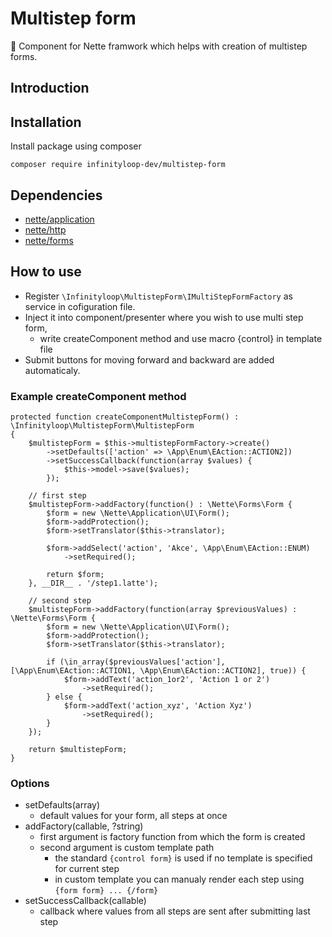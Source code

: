# Multistep form

:wrench: Component for Nette framwork which helps with creation of multistep forms.

## Introduction

## Installation

Install package using composer

```
composer require infinityloop-dev/multistep-form
```

## Dependencies

- [nette/application](https://github.com/nette/application)
- [nette/http](https://github.com/nette/http)
- [nette/forms](https://github.com/nette/forms)


## How to use

- Register `\Infinityloop\MultistepForm\IMultiStepFormFactory` as service in cofiguration file.
- Inject it into component/presenter where you wish to use multi step form, 
    - write createComponent method and use macro {control} in template file
- Submit buttons for moving forward and backward are added automaticaly.

### Example createComponent method

```
protected function createComponentMultistepForm() : \Infinityloop\MultistepForm\MultistepForm
{
    $multistepForm = $this->multistepFormFactory->create()
        ->setDefaults(['action' => \App\Enum\EAction::ACTION2])
        ->setSuccessCallback(function(array $values) {
            $this->model->save($values);
        });

    // first step
    $multistepForm->addFactory(function() : \Nette\Forms\Form {
        $form = new \Nette\Application\UI\Form();
        $form->addProtection();
        $form->setTranslator($this->translator);

        $form->addSelect('action', 'Akce', \App\Enum\EAction::ENUM)
            ->setRequired();

        return $form;
    }, __DIR__ . '/step1.latte');

    // second step
    $multistepForm->addFactory(function(array $previousValues) : \Nette\Forms\Form {
        $form = new \Nette\Application\UI\Form();
        $form->addProtection();
        $form->setTranslator($this->translator);

        if (\in_array($previousValues['action'], [\App\Enum\EAction::ACTION1, \App\Enum\EAction::ACTION2], true)) {
            $form->addText('action_1or2', 'Action 1 or 2')
                ->setRequired();
        } else {
            $form->addText('action_xyz', 'Action Xyz')
                ->setRequired();
        }
    });

    return $multistepForm;
}
```

### Options

- setDefaults(array)
    - default values for your form, all steps at once
- addFactory(callable, ?string)
    - first argument is factory function from which the form is created
    - second argument is custom template path
        - the standard `{control form}` is used if no template is specified for current step
        - in custom template you can manualy render each step using `{form form} ... {/form}`
- setSuccessCallback(callable)
    - callback where values from all steps are sent after submitting last step
